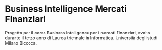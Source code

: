# Business Intelligence Mercati Finanziari
Progetto per il corso Business Intelligence per i mercati Finanziari, svolto durante il terzo anno di Laurea triennale in Informatica. 
Università degli studi Milano Bicocca.

